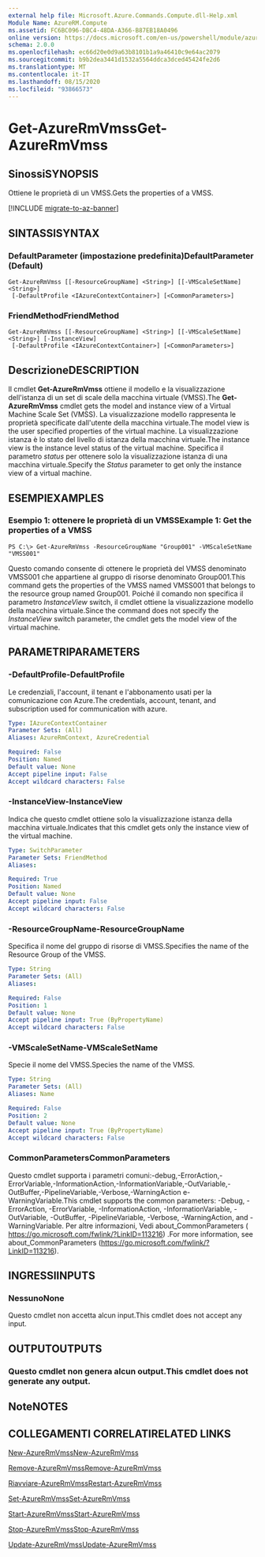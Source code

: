 ```yaml
---
external help file: Microsoft.Azure.Commands.Compute.dll-Help.xml
Module Name: AzureRM.Compute
ms.assetid: FC6BC096-DBC4-48DA-A366-B87EB18A0496
online version: https://docs.microsoft.com/en-us/powershell/module/azurerm.compute/get-azurermvmss
schema: 2.0.0
ms.openlocfilehash: ec66d20e0d9a63b8101b1a9a46410c9e64ac2079
ms.sourcegitcommit: b9b2dea3441d1532a5564ddca3dced45424fe2d6
ms.translationtype: MT
ms.contentlocale: it-IT
ms.lasthandoff: 08/15/2020
ms.locfileid: "93866573"
---
```

# <span data-ttu-id="16ea0-101">Get-AzureRmVmss</span><span class="sxs-lookup"><span data-stu-id="16ea0-101">Get-AzureRmVmss</span></span>

## <span data-ttu-id="16ea0-102">Sinossi</span><span class="sxs-lookup"><span data-stu-id="16ea0-102">SYNOPSIS</span></span>
<span data-ttu-id="16ea0-103">Ottiene le proprietà di un VMSS.</span><span class="sxs-lookup"><span data-stu-id="16ea0-103">Gets the properties of a VMSS.</span></span>

[!INCLUDE [migrate-to-az-banner](../../includes/migrate-to-az-banner.md)]

## <span data-ttu-id="16ea0-104">SINTASSI</span><span class="sxs-lookup"><span data-stu-id="16ea0-104">SYNTAX</span></span>

### <span data-ttu-id="16ea0-105">DefaultParameter (impostazione predefinita)</span><span class="sxs-lookup"><span data-stu-id="16ea0-105">DefaultParameter (Default)</span></span>
```
Get-AzureRmVmss [[-ResourceGroupName] <String>] [[-VMScaleSetName] <String>]
 [-DefaultProfile <IAzureContextContainer>] [<CommonParameters>]
```

### <span data-ttu-id="16ea0-106">FriendMethod</span><span class="sxs-lookup"><span data-stu-id="16ea0-106">FriendMethod</span></span>
```
Get-AzureRmVmss [[-ResourceGroupName] <String>] [[-VMScaleSetName] <String>] [-InstanceView]
 [-DefaultProfile <IAzureContextContainer>] [<CommonParameters>]
```

## <span data-ttu-id="16ea0-107">Descrizione</span><span class="sxs-lookup"><span data-stu-id="16ea0-107">DESCRIPTION</span></span>
<span data-ttu-id="16ea0-108">Il cmdlet **Get-AzureRmVmss** ottiene il modello e la visualizzazione dell'istanza di un set di scale della macchina virtuale (VMSS).</span><span class="sxs-lookup"><span data-stu-id="16ea0-108">The **Get-AzureRmVmss** cmdlet gets the model and instance view of a Virtual Machine Scale Set (VMSS).</span></span>
<span data-ttu-id="16ea0-109">La visualizzazione modello rappresenta le proprietà specificate dall'utente della macchina virtuale.</span><span class="sxs-lookup"><span data-stu-id="16ea0-109">The model view is the user specified properties of the virtual machine.</span></span>
<span data-ttu-id="16ea0-110">La visualizzazione istanza è lo stato del livello di istanza della macchina virtuale.</span><span class="sxs-lookup"><span data-stu-id="16ea0-110">The instance view is the instance level status of the virtual machine.</span></span>
<span data-ttu-id="16ea0-111">Specifica il parametro *status* per ottenere solo la visualizzazione istanza di una macchina virtuale.</span><span class="sxs-lookup"><span data-stu-id="16ea0-111">Specify the *Status* parameter to get only the instance view of a virtual machine.</span></span>

## <span data-ttu-id="16ea0-112">ESEMPI</span><span class="sxs-lookup"><span data-stu-id="16ea0-112">EXAMPLES</span></span>

### <span data-ttu-id="16ea0-113">Esempio 1: ottenere le proprietà di un VMSS</span><span class="sxs-lookup"><span data-stu-id="16ea0-113">Example 1: Get the properties of a VMSS</span></span>
```
PS C:\> Get-AzureRmVmss -ResourceGroupName "Group001" -VMScaleSetName "VMSS001"
```

<span data-ttu-id="16ea0-114">Questo comando consente di ottenere le proprietà del VMSS denominato VMSS001 che appartiene al gruppo di risorse denominato Group001.</span><span class="sxs-lookup"><span data-stu-id="16ea0-114">This command gets the properties of the VMSS named VMSS001 that belongs to the resource group named Group001.</span></span>
<span data-ttu-id="16ea0-115">Poiché il comando non specifica il parametro *InstanceView* switch, il cmdlet ottiene la visualizzazione modello della macchina virtuale.</span><span class="sxs-lookup"><span data-stu-id="16ea0-115">Since the command does not specify the *InstanceView* switch parameter, the cmdlet gets the model view of the virtual machine.</span></span>

## <span data-ttu-id="16ea0-116">PARAMETRI</span><span class="sxs-lookup"><span data-stu-id="16ea0-116">PARAMETERS</span></span>

### <span data-ttu-id="16ea0-117">-DefaultProfile</span><span class="sxs-lookup"><span data-stu-id="16ea0-117">-DefaultProfile</span></span>
<span data-ttu-id="16ea0-118">Le credenziali, l'account, il tenant e l'abbonamento usati per la comunicazione con Azure.</span><span class="sxs-lookup"><span data-stu-id="16ea0-118">The credentials, account, tenant, and subscription used for communication with azure.</span></span>

```yaml
Type: IAzureContextContainer
Parameter Sets: (All)
Aliases: AzureRmContext, AzureCredential

Required: False
Position: Named
Default value: None
Accept pipeline input: False
Accept wildcard characters: False
```

### <span data-ttu-id="16ea0-119">-InstanceView</span><span class="sxs-lookup"><span data-stu-id="16ea0-119">-InstanceView</span></span>
<span data-ttu-id="16ea0-120">Indica che questo cmdlet ottiene solo la visualizzazione istanza della macchina virtuale.</span><span class="sxs-lookup"><span data-stu-id="16ea0-120">Indicates that this cmdlet gets only the instance view of the virtual machine.</span></span>

```yaml
Type: SwitchParameter
Parameter Sets: FriendMethod
Aliases: 

Required: True
Position: Named
Default value: None
Accept pipeline input: False
Accept wildcard characters: False
```

### <span data-ttu-id="16ea0-121">-ResourceGroupName</span><span class="sxs-lookup"><span data-stu-id="16ea0-121">-ResourceGroupName</span></span>
<span data-ttu-id="16ea0-122">Specifica il nome del gruppo di risorse di VMSS.</span><span class="sxs-lookup"><span data-stu-id="16ea0-122">Specifies the name of the Resource Group of the VMSS.</span></span>

```yaml
Type: String
Parameter Sets: (All)
Aliases: 

Required: False
Position: 1
Default value: None
Accept pipeline input: True (ByPropertyName)
Accept wildcard characters: False
```

### <span data-ttu-id="16ea0-123">-VMScaleSetName</span><span class="sxs-lookup"><span data-stu-id="16ea0-123">-VMScaleSetName</span></span>
<span data-ttu-id="16ea0-124">Specie il nome del VMSS.</span><span class="sxs-lookup"><span data-stu-id="16ea0-124">Species the name of the VMSS.</span></span>

```yaml
Type: String
Parameter Sets: (All)
Aliases: Name

Required: False
Position: 2
Default value: None
Accept pipeline input: True (ByPropertyName)
Accept wildcard characters: False
```

### <span data-ttu-id="16ea0-125">CommonParameters</span><span class="sxs-lookup"><span data-stu-id="16ea0-125">CommonParameters</span></span>
<span data-ttu-id="16ea0-126">Questo cmdlet supporta i parametri comuni:-debug,-ErrorAction,-ErrorVariable,-InformationAction,-InformationVariable,-OutVariable,-OutBuffer,-PipelineVariable,-Verbose,-WarningAction e-WarningVariable.</span><span class="sxs-lookup"><span data-stu-id="16ea0-126">This cmdlet supports the common parameters: -Debug, -ErrorAction, -ErrorVariable, -InformationAction, -InformationVariable, -OutVariable, -OutBuffer, -PipelineVariable, -Verbose, -WarningAction, and -WarningVariable.</span></span> <span data-ttu-id="16ea0-127">Per altre informazioni, Vedi about_CommonParameters ( https://go.microsoft.com/fwlink/?LinkID=113216) .</span><span class="sxs-lookup"><span data-stu-id="16ea0-127">For more information, see about_CommonParameters (https://go.microsoft.com/fwlink/?LinkID=113216).</span></span>

## <span data-ttu-id="16ea0-128">INGRESSI</span><span class="sxs-lookup"><span data-stu-id="16ea0-128">INPUTS</span></span>

### <span data-ttu-id="16ea0-129">Nessuno</span><span class="sxs-lookup"><span data-stu-id="16ea0-129">None</span></span>
<span data-ttu-id="16ea0-130">Questo cmdlet non accetta alcun input.</span><span class="sxs-lookup"><span data-stu-id="16ea0-130">This cmdlet does not accept any input.</span></span>

## <span data-ttu-id="16ea0-131">OUTPUT</span><span class="sxs-lookup"><span data-stu-id="16ea0-131">OUTPUTS</span></span>

### <span data-ttu-id="16ea0-132">Questo cmdlet non genera alcun output.</span><span class="sxs-lookup"><span data-stu-id="16ea0-132">This cmdlet does not generate any output.</span></span>

## <span data-ttu-id="16ea0-133">Note</span><span class="sxs-lookup"><span data-stu-id="16ea0-133">NOTES</span></span>

## <span data-ttu-id="16ea0-134">COLLEGAMENTI CORRELATI</span><span class="sxs-lookup"><span data-stu-id="16ea0-134">RELATED LINKS</span></span>

[<span data-ttu-id="16ea0-135">New-AzureRmVmss</span><span class="sxs-lookup"><span data-stu-id="16ea0-135">New-AzureRmVmss</span></span>](./New-AzureRmVmss.md)

[<span data-ttu-id="16ea0-136">Remove-AzureRmVmss</span><span class="sxs-lookup"><span data-stu-id="16ea0-136">Remove-AzureRmVmss</span></span>](./Remove-AzureRmVmss.md)

[<span data-ttu-id="16ea0-137">Riavviare-AzureRmVmss</span><span class="sxs-lookup"><span data-stu-id="16ea0-137">Restart-AzureRmVmss</span></span>](./Restart-AzureRmVmss.md)

[<span data-ttu-id="16ea0-138">Set-AzureRmVmss</span><span class="sxs-lookup"><span data-stu-id="16ea0-138">Set-AzureRmVmss</span></span>](./Set-AzureRmVmss.md)

[<span data-ttu-id="16ea0-139">Start-AzureRmVmss</span><span class="sxs-lookup"><span data-stu-id="16ea0-139">Start-AzureRmVmss</span></span>](./Start-AzureRmVmss.md)

[<span data-ttu-id="16ea0-140">Stop-AzureRmVmss</span><span class="sxs-lookup"><span data-stu-id="16ea0-140">Stop-AzureRmVmss</span></span>](./Stop-AzureRmVmss.md)

[<span data-ttu-id="16ea0-141">Update-AzureRmVmss</span><span class="sxs-lookup"><span data-stu-id="16ea0-141">Update-AzureRmVmss</span></span>](./Update-AzureRmVmss.md)



